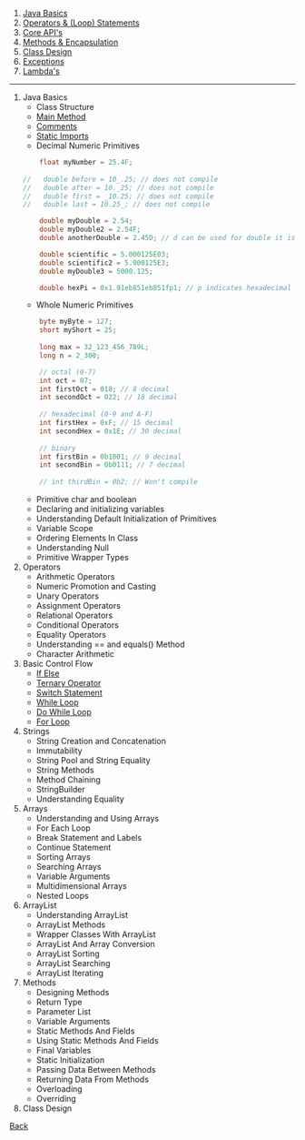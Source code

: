 1. [Java Basics](java-basics/README.md)
1. [Operators & (Loop) Statements](operators-statements/README.md)
1. [Core API's](core-api/README.md)
1. [Methods & Encapsulation]()
1. [Class Design]()
1. [Exceptions]()
1. [Lambda's]()

<hr/>

1. Java Basics
    - Class Structure
    - [Main Method](java-basics/main-method/README.md)
    - [Comments](java-basics/class-structure/comments/#for)
    - [Static Imports](java-basics/package-imports/#static-imports)
    - Decimal Numeric Primitives
    ```java
        float myNumber = 25.4F;
         
   //   double before = 10_.25; // does not compile
   //   double after = 10._25; // does not compile
   //   double first = _10.25; // does not compile
   //   double last = 10.25_; // does not compile

        double myDouble = 2.54;
        double myDouble2 = 2.54F;
        double anotherDouble = 2.45D; // d can be used for double it is optional

        double scientific = 5.000125E03;
        double scientific2 = 5.000125E3;
        double myDouble3 = 5000.125;

        double hexPi = 0x1.91eb851eb851fp1; // p indicates hexadecimal floating point number
    ```
    - Whole Numeric Primitives
    ```java
        byte myByte = 127;
        short myShort = 25; 
        
        long max = 32_123_456_789L;
        long n = 2_300;

        // octal (0-7)
        int oct = 07;
        int firstOct = 010; // 8 decimal
        int secondOct = 022; // 18 decimal
        
        // hexadecimal (0-9 and A-F)
        int firstHex = 0xF; // 15 decimal
        int secondHex = 0x1E; // 30 decimal
        
        // binary
        int firstBin = 0b1001; // 9 decimal
        int secondBin = 0b0111; // 7 decimal
        
        // int thirdBin = 0b2; // Won't compile
    ```
    - Primitive char and boolean
    - Declaring and initializing variables
    - Understanding Default Initialization of Primitives
    - Variable Scope
    - Ordering Elements In Class
    - Understanding Null
    - Primitive Wrapper Types
1.  Operators
    - Arithmetic Operators
    - Numeric Promotion and Casting
    - Unary Operators
    - Assignment Operators
    - Relational Operators
    - Conditional Operators
    - Equality Operators
    - Understanding == and equals() Method
    - Character Arithmetic
1. Basic Control Flow
    - [If Else](operators-statements/statements/)
    - [Ternary Operator](operators-statements/operators/)
    - [Switch Statement](operators-statements/statements/)
    - [While Loop](operators-statements/statements/)
    - [Do While Loop](operators-statements/statements/)
    - [For Loop](operators-statements/statements/)
1. Strings
    - String Creation and Concatenation
    - Immutability
    - String Pool and String Equality
    - String Methods
    - Method Chaining
    - StringBuilder
    - Understanding Equality
1. Arrays
    - Understanding and Using Arrays
    - For Each Loop
    - Break Statement and Labels
    - Continue Statement
    - Sorting Arrays
    - Searching Arrays
    - Variable Arguments
    - Multidimensional Arrays
    - Nested Loops
1. ArrayList
    - Understanding ArrayList
    - ArrayList Methods
    - Wrapper Classes With ArrayList
    - ArrayList And Array Conversion
    - ArrayList Sorting
    - ArrayList Searching
    - ArrayList Iterating
1. Methods
    - Designing Methods
    - Return Type
    - Parameter List
    - Variable Arguments
    - Static Methods And Fields
    - Using Static Methods And Fields
    - Final Variables
    - Static Initialization
    - Passing Data Between Methods
    - Returning Data From Methods
    - Overloading
    - Overriding
1. Class Design
    

[Back](../../tree/master)
